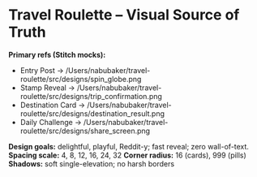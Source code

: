 # Travel Roulette – Visual Source of Truth

**Primary refs (Stitch mocks):**

- Entry Post → /Users/nabubaker/travel-roulette/src/designs/spin_globe.png
- Stamp Reveal → /Users/nabubaker/travel-roulette/src/designs/trip_confirmation.png
- Destination Card → /Users/nabubaker/travel-roulette/src/designs/destination_result.png
- Daily Challenge → /Users/nabubaker/travel-roulette/src/designs/share_screen.png

**Design goals:** delightful, playful, Reddit-y; fast reveal; zero wall-of-text.
**Spacing scale:** 4, 8, 12, 16, 24, 32
**Corner radius:** 16 (cards), 999 (pills)
**Shadows:** soft single-elevation; no harsh borders
